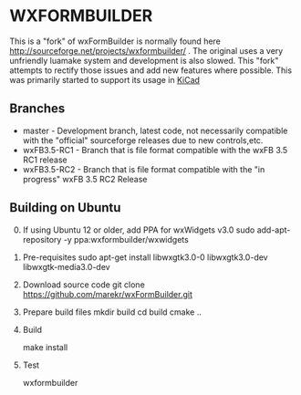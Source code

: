 WXFORMBUILDER
=============
This is a "fork" of wxFormBuilder is normally found here http://sourceforge.net/projects/wxformbuilder/ . The original uses a very unfriendly luamake system and development is also slowed. This "fork" attempts to rectify those issues and add new features where possible. This was primarily started to support its usage in [KiCad](http://kicad-pcb.org/)


Branches
--------
- master - Development branch, latest code, not necessarily compatible with the "official" sourceforge releases due to new controls,etc.
- wxFB3.5-RC1 - Branch that is file format compatible with the wxFB 3.5 RC1 release
- wxFB3.5-RC2 - Branch that is file format compatible with the "in progress" wxFB 3.5 RC2 Release


Building on Ubuntu
-----------------

0. If using Ubuntu 12 or older, add PPA for wxWidgets v3.0
    sudo add-apt-repository -y ppa:wxformbuilder/wxwidgets

1. Pre-requisites
    sudo apt-get install libwxgtk3.0-0 libwxgtk3.0-dev libwxgtk-media3.0-dev

2. Download source code
    git clone https://github.com/marekr/wxFormBuilder.git

3. Prepare build files
    mkdir build
    cd build
    cmake ..

4. Build

    make install

5. Test

    wxformbuilder